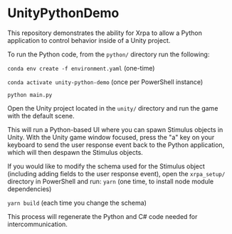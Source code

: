 # UnityPythonDemo

This repository demonstrates the ability for Xrpa to allow a Python application to control behavior inside of a Unity project.

To run the Python code, from the `python/` directory run the following:

`conda env create -f environment.yaml` (one-time)

`conda activate unity-python-demo` (once per PowerShell instance)

`python main.py`

Open the Unity project located in the `unity/` directory and run the game with the default scene.

This will run a Python-based UI where you can spawn Stimulus objects in Unity. With the Unity game window focused, press the "a" key on your keyboard to send the user response event back to the Python application, which will then despawn the Stimulus objects.

If you would like to modify the schema used for the Stimulus object (including adding fields to the user response event), open the `xrpa_setup/` directory in PowerShell and run:
`yarn` (one time, to install node module dependencies)

`yarn build` (each time you change the schema)

This process will regenerate the Python and C# code needed for intercommunication.

